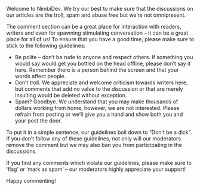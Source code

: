 Welcome to NimbiDev. We try our best to make sure that the discussions on our articles are the troll, spam and abuse free but we’re not omnipresent. 

The comment section can be a great place for interaction with readers, writers and even for spawning stimulating conversation
– 
it can be a great place for all of us! To ensure that you have a good time, please make sure to stick to the following guidelines:

 - Be polite – don’t be rude to anyone and respect others. If something you would say would get you bottled on the head offline, please don’t say it here. Remember there is a person behind the screen and that your words affect people.
 - Don’t troll. We appreciate and welcome criticism towards writers here, but comments that add no value to the discussion or that are merely insulting would be deleted without exception.
 - Spam? Goodbye. We understand that you may make thousands of dollars working from home, however, we are not interested. Please refrain from posting or we’ll give you a hand and show both you and your post the door.

To put it in a simple sentence, our guidelines boil down to “Don’t be a dick”. If you don’t follow any of these guidelines, not only will our moderators remove the comment but we may also ban you from participating in the discussions.

If you find any comments which violate our guidelines, please make sure to ‘flag’ or ‘mark as spam’ – our moderators highly appreciate your support!

Happy commenting!
